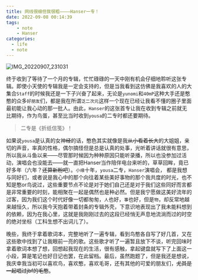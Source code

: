 ```yaml
---
title: 网线很细但我很粗————Hanser一专！
date: 2022-09-08 00:14:39
tags:
    - note
    - Hanser
categories:
  - life
  - note
---
```


![IMG_20220907_231031](https://s2.loli.net/2022/09/08/IQ7SMzY3mdwFOK1.jpg)

终于收到了等待了一个月的专辑，忙忙碌碌的一天中刚有机会仔细地聆听这张专辑。即使小天使的专辑我是一定会支持的，但是当我看到这仿佛是我喜欢的人的大集合`Staff`的时候我还是一下子兴奋了起来，无论是`yunomi`和`40mP`这种大手还是憨憨的众多`好朋友`们，都是我在所谓`泛二次元`这样一个现在已经让我看不懂的圈子里面最初能让我心动的那一批人。由此，`Hanser`的这张首专让我在收到专辑之前就无比期待，作为鸟蛋，甚至比当时收到`yousa`的二专时都还要期待。

> 二专是《折纸信笺》！

如果说`yousa`是认真的女神~~经~~的话，憨色其实就像是我~~从小看着长大~~的大姐姐，亲切的声音，率真的性格，偶尔搞怪但是总是认真的处事，光听着讲话就很有意思，所以我从斗鱼以来——尽管那时候因为种种原因只能听录播，所以也没参加过活动，演唱会也没能去——就一直把Hanser当作陪伴电台来听的，草草回眸，竟已好多年（六年？~~还算新粉吧~~）。`小缘`十年，`yousa`二专，`Hanser`演唱会， 都是我想与同好们，或者说是我心中的那个向往着某些美好事物的那个我共度的时光，也不知是憨or鸟说过，这些重要节点不论是对于她们自己还是对于我们这些同好而言都是非常重要的时刻，能相聚在一起是偶然也是种必然。但是我宁愿做这美好流年的过客，因为我们这个时代好像一切都匆匆，`人`也好，`事`也好，但是`物`，却反常地越来越恒久，所以我今天抱着带着封条的专辑外壳，下意识地表现出了我未能料想到的依赖，因为在我心里，这就是我刚刚过去的这段已经悄无声息地流淌而过的时空的绝对坐标（工科生想不出词儿了）。

晚些，我终于拿着歌词本，完整地听了一遍专辑，看到鸟憨各自写了好几首，又在这些歌中找到了让我眼前一亮的歌。这些歌才听了一遍暂且放下不谈，听完回味时拿着歌词本想了想，回想起我现在的生活，很有感触，拿起键盘就写下了上面这一小段，算是笔记也好日记也罢，在此留档。最后，虽然跑题了，但是我还是想说，我庆幸我当初可以喜欢鸟，喜欢憨，喜欢毛哥，还有其他的可爱的朋友们，~~尤其是一起唱过jbf的毛憨~~。